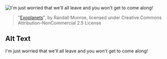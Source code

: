![I'm just worried that we'll all leave and you won't get to come along!](https://imgs.xkcd.com/comics/exoplanets_2010.png)
> "[Exoplanets](https://xkcd.com/786/)", by Randall Munroe, licensed under Creative Commons Attribution-NonCommercial 2.5 License

## Alt Text
I'm just worried that we'll all leave and you won't get to come along!
